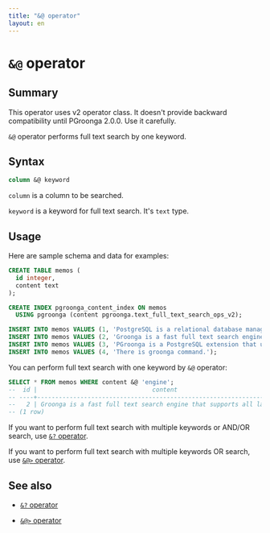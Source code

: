 ```yaml
---
title: "&@ operator"
layout: en
---
```


# `&@` operator

## Summary

This operator uses v2 operator class. It doesn't provide backward compatibility until PGroonga 2.0.0. Use it carefully.

`&@` operator performs full text search by one keyword.

## Syntax

```sql
column &@ keyword
```

`column` is a column to be searched.

`keyword` is a keyword for full text search. It's `text` type.

## Usage

Here are sample schema and data for examples:

```sql
CREATE TABLE memos (
  id integer,
  content text
);

CREATE INDEX pgroonga_content_index ON memos
  USING pgroonga (content pgroonga.text_full_text_search_ops_v2);
```

```sql
INSERT INTO memos VALUES (1, 'PostgreSQL is a relational database management system.');
INSERT INTO memos VALUES (2, 'Groonga is a fast full text search engine that supports all languages.');
INSERT INTO memos VALUES (3, 'PGroonga is a PostgreSQL extension that uses Groonga as index.');
INSERT INTO memos VALUES (4, 'There is groonga command.');
```

You can perform full text search with one keyword by `&@` operator:

```sql
SELECT * FROM memos WHERE content &@ 'engine';
--  id |                                content                                 
-- ----+------------------------------------------------------------------------
--   2 | Groonga is a fast full text search engine that supports all languages.
-- (1 row)
```

If you want to perform full text search with multiple keywords or AND/OR search, use [`&?` operator](query-v2.html).

If you want to perform full text search with multiple keywords OR search, use [`&@>` operator](match-contain-v2.html).

## See also

  * [`&?` operator](query-v2.html)

  * [`&@>` operator](match-contain-v2.html)
